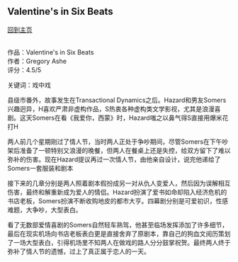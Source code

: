 ## Valentine's in Six Beats
[回到主页](https://boheme130.github.io/Fiction.git.io/)
<br>
<br>



作品：Valentine's in Six Beats <br>
作者：Gregory Ashe <br>
评分：4.5/5 <br>

关键词：戏中戏

县级市番外，故事发生在Transactional Dynamics之后。Hazard和男友Somers兴趣迥异，H喜欢严肃非虚构作品，S热衷各种虚构类文学影视，尤其是浪漫喜剧。这天Somers在看《我爱你，西蒙》时，Hazard嗤之以鼻气得S直接用爆米花打H

两人前几个星期刚过了情人节，当时两人正处于争吵期间，尽管Somers在下午吵架后准备了一顿特别又浪漫的晚餐，但两人在餐桌上还是失控，给双方留下了难以弥补的伤害。现在Hazard提议再过一次情人节，由他亲自设计，说完他递给了Somers一套服装和剧本

接下来的几章分别是两人照着剧本假扮成另一对从仇人变爱人，然后因为误解相互伤害，最终和解重新成为爱人的情侣。Hazard扮演了爱书如命却陷入经济危机的书店老板，Somers扮演不断收购地皮的都市大亨。四幕剧分别是可爱初识，性感难题，大争吵，大型表白。

看了无数部爱情喜剧的Somers自然轻车熟驾，他甚至临场发挥添加了许多细节，最后在现实机场向书店老板表白更是直接舍弃了原剧本，靠自己的狗血文阅历策划了一场大型表白，引得机场里不知两人在做戏的路人分分鼓掌祝贺。最终两人终于弥补了情人节的遗憾，过上了真正属于恋人的一天。
